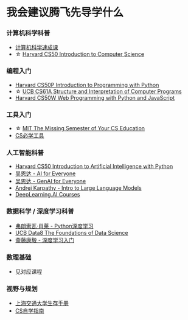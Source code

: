 # 我会建议腾飞先导学什么

### 计算机科学科普

* [计算机科学速成课](https://www.bilibili.com/video/BV1EW411u7th)
* ☆ [Harvard CS50 Introduction to Computer Science](https://www.bilibili.com/video/BV1HW4y1A7Yi)

### 编程入门

* [Harvard CS50P Introduction to Programming with Python](https://www.bilibili.com/video/BV1NK411x7x1)
* ☆ [UCB CS61A Structure and Interpretation of Computer Programs](https://csdiy.wiki/%E7%BC%96%E7%A8%8B%E5%85%A5%E9%97%A8/Python/CS61A/)
* [Harvard CS50W Web Programming with Python and JavaScript](https://www.bilibili.com/video/BV1p94y1u76n)

### 工具入门

* ☆ [MIT The Missing Semester of Your CS Education](https://csdiy.wiki/%E7%BC%96%E7%A8%8B%E5%85%A5%E9%97%A8/MIT-Missing-Semester/)
* [CS必学工具](https://csdiy.wiki/CS%E5%AD%A6%E4%B9%A0%E8%A7%84%E5%88%92/)

### 人工智能科普

* [Harvard CS50 Introduction to Artificial Intelligence with Python](https://csdiy.wiki/%E4%BA%BA%E5%B7%A5%E6%99%BA%E8%83%BD/CS50/)
* [吴恩达 - AI for Everyone](https://www.bilibili.com/video/BV1yC4y127uj)
* [吴恩达 - GenAI for Everyone](https://www.bilibili.com/video/BV11G411X7nZ)
* [Andrej Karpathy - Intro to Large Language Models](https://www.youtube.com/watch?v=zjkBMFhNj\_g)
* [DeepLearning.AI Courses](https://www.deeplearning.ai/courses/)

### 数据科学 / 深度学习科普

* [弗朗索瓦·肖莱 - Python深度学习](https://book.douban.com/subject/30293801/)
* [UCB Data8 The Foundations of Data Science](https://www.data8.org/)
* [斋藤康毅 - 深度学习入门](https://book.douban.com/subject/30270959/)

### 数理基础

* 见对应课程

### 视野与规划

* [上海交通大学生存手册](https://survivesjtu.gitbook.io/survivesjtumanual)
* [CS自学指南](https://csdiy.wiki/)
